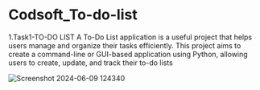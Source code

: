 # Codsoft_To-do-list

1.Task1-TO-DO LIST
A To-Do List application is a useful project that helps users manage
and organize their tasks efficiently. This project aims to create a
command-line or GUI-based application using Python, allowing
users to create, update, and track their to-do lists


![Screenshot 2024-06-09 124340](https://github.com/Arya2304/CODESOFT_pp/assets/153444207/28d0d7fd-e5b2-4da1-ae29-117ca485be48)
